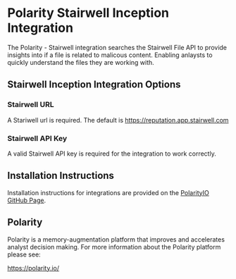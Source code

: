 # Polarity Stairwell Inception Integration

The Polarity - Stairwell integration searches the Stairwell File API to provide insights into if a file is related to malicous content. Enabling anlaysts to quickly understand the files they are working with. 

## Stairwell Inception Integration Options

### Stairwell URL 
A Stariwell url is required. The default is https://reputation.app.stairwell.com
### Stairwell API Key
A valid Stairwell API key is required for the integration to work correctly. 

## Installation Instructions


Installation instructions for integrations are provided on the [PolarityIO GitHub Page](https://polarityio.github.io/).

## Polarity

Polarity is a memory-augmentation platform that improves and accelerates analyst decision making.  For more information about the Polarity platform please see:

https://polarity.io/
